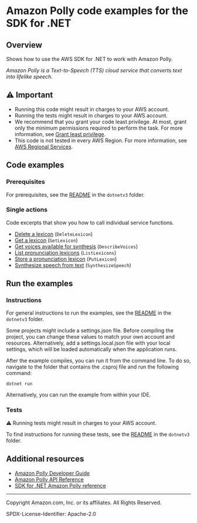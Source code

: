 <!--Generated by WRITEME on 2023-04-25 16:08:55.399190 (UTC)-->
# Amazon Polly code examples for the SDK for .NET

## Overview

Shows how to use the AWS SDK for .NET to work with Amazon Polly.

<!--custom.overview.start-->
<!--custom.overview.end-->

*Amazon Polly is a Text-to-Speech (TTS) cloud service that converts text into lifelike speech.*

## ⚠ Important

* Running this code might result in charges to your AWS account.
* Running the tests might result in charges to your AWS account.
* We recommend that you grant your code least privilege. At most, grant only the minimum permissions required to perform the task. For more information, see [Grant least privilege](https://docs.aws.amazon.com/IAM/latest/UserGuide/best-practices.html#grant-least-privilege).
* This code is not tested in every AWS Region. For more information, see [AWS Regional Services](https://aws.amazon.com/about-aws/global-infrastructure/regional-product-services).

<!--custom.important.start-->
<!--custom.important.end-->

## Code examples

### Prerequisites

For prerequisites, see the [README](../README.md#Prerequisites) in the `dotnetv3` folder.


<!--custom.prerequisites.start-->
<!--custom.prerequisites.end-->

### Single actions

Code excerpts that show you how to call individual service functions.

* [Delete a lexicon](DeleteLexiconExample/DeleteLexicon.cs#L10) (`DeleteLexicon`)
* [Get a lexicon](GetLexiconExample/GetLexicon.cs#L10) (`GetLexicon`)
* [Get voices available for synthesis](DescribeVoicesExample/DescribeVoices.cs#L10) (`DescribeVoices`)
* [List pronunciation lexicons](ListLexiconsExample/ListLexicons.cs#L15) (`ListLexicons`)
* [Store a pronunciation lexicon](PutLexiconExample/PutLexicon.cs#L10) (`PutLexicon`)
* [Synthesize speech from text](SynthesizeSpeechExample/SynthesizeSpeech.cs#L11) (`SynthesizeSpeech`)

## Run the examples

### Instructions


For general instructions to run the examples, see the [README](../README.md#building-and-running-the-code-examples) in the `dotnetv3` folder.

Some projects might include a settings.json file. Before compiling the project,
you can change these values to match your own account and resources. Alternatively, add a settings.local.json file with
your local settings, which will be loaded automatically when the application runs.

After the example compiles, you can run it from the command line. To do so, navigate to
the folder that contains the .csproj file and run the following command:

```
dotnet run
```
Alternatively, you can run the example from within your IDE.


<!--custom.instructions.start-->
<!--custom.instructions.end-->



### Tests

⚠ Running tests might result in charges to your AWS account.


To find instructions for running these tests, see the [README](../README.md#Tests)
in the `dotnetv3` folder.



<!--custom.tests.start-->
<!--custom.tests.end-->

## Additional resources

* [Amazon Polly Developer Guide](https://docs.aws.amazon.com/polly/latest/dg/what-is.html)
* [Amazon Polly API Reference](https://docs.aws.amazon.com/polly/latest/dg/API_Reference.html)
* [SDK for .NET Amazon Polly reference](https://docs.aws.amazon.com/sdkfornet/v3/apidocs/items/Polly/NPolly.html)

<!--custom.resources.start-->
<!--custom.resources.end-->

---

Copyright Amazon.com, Inc. or its affiliates. All Rights Reserved.

SPDX-License-Identifier: Apache-2.0